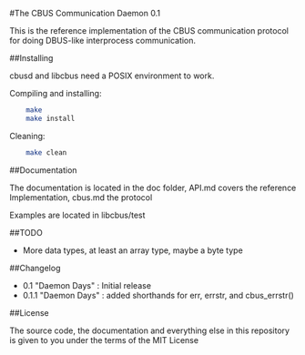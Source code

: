 #The CBUS Communication Daemon 0.1

This is the reference implementation of the CBUS communication protocol for doing
DBUS-like interprocess communication.

##Installing

cbusd and libcbus need a POSIX environment to work.

Compiling and installing:
```sh
    make 
    make install
```
Cleaning:
```sh
    make clean
```

##Documentation

The documentation is located in the doc folder, API.md covers the reference Implementation,
cbus.md the protocol

Examples are located in libcbus/test

##TODO

- More data types, at least an array type, maybe a byte type

##Changelog
- 0.1 "Daemon Days" : Initial release
- 0.1.1 "Daemon Days" : added shorthands for err, errstr, and cbus\_errstr()


##License

The source code, the documentation and everything else in this repository is given
to you under the terms of the MIT License
